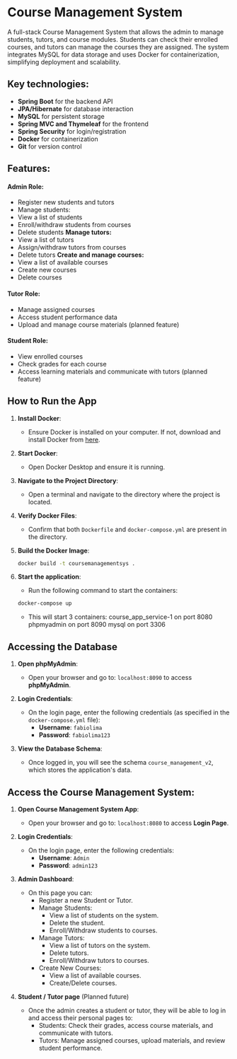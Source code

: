 # Course Management System

A full-stack Course Management System that allows the admin to manage students, tutors, and course modules. Students can check their enrolled courses, and tutors can manage the courses they are assigned. The system integrates MySQL for data storage and uses Docker for containerization, simplifying deployment and scalability.

## Key technologies:

- **Spring Boot** for the backend API
- **JPA/Hibernate** for database interaction
- **MySQL** for persistent storage
- **Spring MVC and Thymeleaf** for the frontend
- **Spring Security** for login/registration
- **Docker** for containerization
- **Git** for version control

## Features:
   #### Admin Role:
   - Register new students and tutors
   - Manage students:
   - View a list of students
   - Enroll/withdraw students from courses
   - Delete students
   **Manage tutors:**
   - View a list of tutors
   - Assign/withdraw tutors from courses
   - Delete tutors
   **Create and manage courses:**
   - View a list of available courses
   - Create new courses
   - Delete courses

   #### Tutor Role:
   - Manage assigned courses
   - Access student performance data
   - Upload and manage course materials (planned feature)

   #### Student Role:
   - View enrolled courses
   - Check grades for each course
   - Access learning materials and communicate with tutors (planned feature)

## How to Run the App

1. **Install Docker**:
   - Ensure Docker is installed on your computer. If not, download and install Docker from [here](https://www.docker.com/get-started).

2. **Start Docker**:
   - Open Docker Desktop and ensure it is running.

3. **Navigate to the Project Directory**:
   - Open a terminal and navigate to the directory where the project is located.

4. **Verify Docker Files**:
   - Confirm that both `Dockerfile` and `docker-compose.yml` are present in the directory.

5. **Build the Docker Image**:
   ```bash
   docker build -t coursemanagementsys .
   ```
 
6. **Start the application**:
   - Run the following command to start the containers:
   ```bash
   docker-compose up
   ```
   - This will start 3 containers:
      course_app_service-1 on port 8080
      phpmyadmin on port 8090
      mysql on port 3306
    
## Accessing the Database

1. **Open phpMyAdmin**:
   - Open your browser and go to: `localhost:8090` to access **phpMyAdmin**.

2. **Login Credentials**:
   - On the login page, enter the following credentials (as specified in the `docker-compose.yml` file):
     - **Username**: `fabiolima`
     - **Password**: `fabiolima123`

3. **View the Database Schema**:
   - Once logged in, you will see the schema `course_management_v2`, which stores the application's data.

## Access the Course Management System:

1. **Open Course Management System App**:
    - Open your browser and go to: `localhost:8080` to access **Login Page**.

2. **Login Credentials**:
    - On the login page, enter the following credentials:
      - **Username**: `Admin`
      - **Password**: `admin123`

3. **Admin Dashboard**:
    - On this page you can:
      - Register a new Student or Tutor.
      - Manage Students:
        - View a list of students on the system.
        - Delete the student.
        - Enroll/Withdraw students to courses.
      - Manage Tutors:
        - View a list of tutors on the system.
        - Delete tutors.
        - Enroll/Withdraw tutors to courses.
      - Create New Courses:
        - View a list of available courses.
        - Create/Delete courses.

4. **Student / Tutor page** (Planned future)
    - Once the admin creates a student or tutor, they will be able to log in and access their personal pages to:
        - Students: Check their grades, access course materials, and communicate with tutors.
        - Tutors: Manage assigned courses, upload materials, and review student performance.
